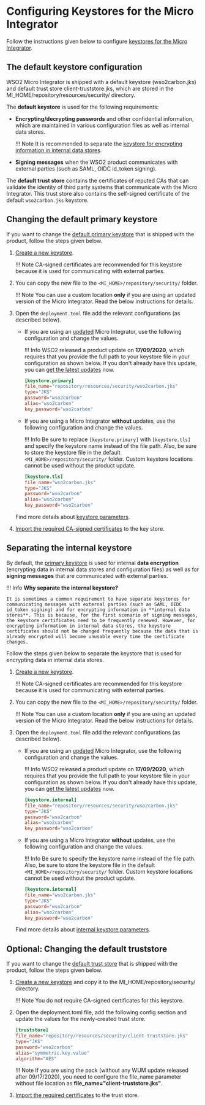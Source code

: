# Configuring Keystores for the Micro Integrator

Follow the instructions given below to configure [keystores for the Micro Integrator](../../references/security/using_keystores.md).

## The default keystore configuration
WSO2 Micro Integrator is shipped with a default keystore (wso2carbon.jks) and default trust store client-truststore.jks, which are stored in the MI_HOME/repository/resources/security/ directory. 

The **default keystore** is used for the following requirements:

* **Encrypting/decrypting passwords** and other confidential information, which are maintained in various configuration files as well as internal data stores.

    !!! Note 
        It is recommended to separate the [keystore for encrypting information in internal data stores](#separating-the-internal-keystore).

* **Signing messages** when the WSO2 product communicates with external parties (such as SAML, OIDC id_token signing).

The **default trust store** contains the certificates of reputed CAs that can validate the identity of third party systems that communicate with the Micro Integrator. This trust store also contains the self-signed certificate of the default `wso2carbon.jks` keystore.


## Changing the default primary keystore

If you want to change the [default primary keystore](#the-default-keystore-configuration) that is shipped with the product, follow the steps given below.

1. [Create a new keystore](../../setup/security/creating_keystores). 

    !!! Note
        CA-signed certificates are recommended for this keystore because it is used for communicating with external parties.

2.  You can copy the new file to the `<MI_HOME>/repository/security/` folder. 

    !!! Note
        You can use a custom location <b>only</b> if you are using an updated version of the Micro Integrator. Read the below instructions for details.

3. Open the `deployment.toml` file add the relevant configurations (as described below).

    -   If you are using an [updated](https://updates.docs.wso2.com/en/latest/updates/overview/) Micro Integrator, use the following configuration and change the values. 

        !!! Info
            WSO2 released a product update on <b>17/09/2020</b>, which requires that you provide the full path to your keystore file in your configuration as shown below. If you don't already have this update, you can [get the latest updates](https://updates.docs.wso2.com/en/latest/updates/overview/) now.

        ```toml
        [keystore.primary]
        file_name="repository/resources/security/wso2carbon.jks"
        type="JKS"
        password="wso2carbon"
        alias="wso2carbon"
        key_password="wso2carbon"
        ```

    -   If you are using a Micro Integrator <b>without</b> updates, use the following configuration and change the values. 

        !!! Info
            Be sure to replace `[keystore.primary]` with `[keystore.tls]` and specify the keystore name instead of the file path. Also, be sure to store the keystore file in the default `<MI_HOME>/repository/security/` folder. Custom keystore locations cannot be used without the product update.

        ```toml
        [keystore.tls]
        file_name="wso2carbon.jks"
        type="JKS"
        password="wso2carbon"
        alias="wso2carbon"
        key_password="wso2carbon"
        ```

    Find more details about [keystore parameters](../../../references/config-catalog/#primary-keystore).
    
3. [Import the required CA-signed certificates](../../setup/security/importing_ssl_certificate.md) to the key store.

## Separating the internal keystore
By default, the [primary keystore](#the-default-keystore-configuration) is used for internal **data encryption** (encrypting data in internal data stores and configuration files) as well as for **signing messages** that are communicated with external parties.

!!! Info
    **Why separate the internal keystore?**
    
    It is sometimes a common requirement to have separate keystores for communicating messages with external parties (such as SAML, OIDC id_token signing) and for encrypting information in **internal data stores**. This is because, for the first scenario of signing messages, the keystore certificates need to be frequently renewed. However, for encrypting information in internal data stores, the keystore certificates should not be changed frequently because the data that is already encrypted will become unusable every time the certificate changes.

Follow the steps given below to separate the keystore that is used for encrypting data in internal data stores.

1. [Create a new keystore](../../setup/security/creating_keystores). 

    !!! Note
        CA-signed certificates are recommended for this keystore because it is used for communicating with external parties.

2.  You can copy the new file to the `<MI_HOME>/repository/security/` folder. 

    !!! Note
        You can use a custom location <b>only</b> if you are using an updated version of the Micro Integrator. Read the below instructions for details.

3.  Open the `deployment.toml` file add the relevant configurations (as described below).

    -   If you are using an [updated](https://updates.docs.wso2.com/en/latest/updates/overview/) Micro Integrator, use the following configuration and change the values. 

        !!! Info
            WSO2 released a product update on <b>17/09/2020</b>, which requires that you provide the full path to your keystore file in your configuration as shown below. If you don't already have this update, you can [get the latest updates](https://updates.docs.wso2.com/en/latest/updates/overview/) now.

        ```toml
        [keystore.internal]
        file_name="repository/resources/security/wso2carbon.jks"
        type="JKS"
        password="wso2carbon"
        alias="wso2carbon"
        key_password="wso2carbon"
        ```

    -   If you are using a Micro Integrator <b>without</b> updates, use the following configuration and change the values. 

        !!! Info
            Be sure to specify the keystore name instead of the file path. Also, be sure to store the keystore file in the default `<MI_HOME>/repository/security/` folder. Custom keystore locations cannot be used without the product update.

        ```toml
        [keystore.internal]
        file_name="wso2carbon.jks"
        type="JKS"
        password="wso2carbon"
        alias="wso2carbon"
        key_password="wso2carbon"
        ```
    Find more details about [internal keystore parameters](../../../references/config-catalog/#internal-keystore).
            
## Optional: Changing the default truststore
If you want to change the [default trust store](#the-default-keystore-configuration) that is shipped with the product, follow the steps given below.

1. [Create a new keystore](../../setup/security/creating_keystores.md) and copy it to the MI_HOME/repository/security/ directory.

    !!! Note 
        You do not require CA-signed certificates for this keystore.

2. Open the deployment.toml file, add the following config section and update the values for the newly-created trust store.
    ```toml
    [truststore]
    file_name="repository/resources/security/client-truststore.jks"
    type="JKS"
    password="wso2carbon"
    alias="symmetric.key.value"
    algorithm="AES"
    ```
    
    !!! Note
        If you are using the pack (without any WUM update released after 09/17/2020), you need to configure the file_name parameter without file location as <b>file_name="client-truststore.jks"</b>.
            
3. [Import the required certificates](../../setup/security/importing_ssl_certificate.md#importing-ssl-certificates-to-a-truststore) to the trust store.
